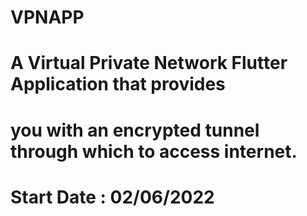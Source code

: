 # VPNAPP
# A Virtual Private Network Flutter Application that provides
# you with an encrypted tunnel through which to access internet.
# Start Date : 02/06/2022
